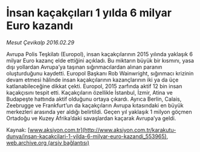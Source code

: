 # İnsan kaçakçıları 1 yılda 6 milyar Euro kazandı

*Mesut Çevikalp 2016.02.29*

<div class="pNewsDetailMainContent ctx_content" itemprop="articleBody">
 <p>
  Avrupa Polis Teşkilatı (Europol), insan kaçakçılarının 2015 yılında yaklaşık 6 milyar Euro kazanç elde ettiğini açıkladı. Bu miktarın büyük bir kısmını, yasa dışı yollardan Avrupa’ya taşınan sığınmacılardan alınan paranın oluşturduğunu kaydetti. Europol Başkanı Rob Wainwright, sığınmacı krizinin devam etmesi hâlinde insan kaçakçılarının kazançlarının iki ya da üçe katlanabileceğine dikkat çekti. Europol, 2015 zarfında aktif 12 bin insan kaçakçısını tespit etti. Kaçakçıların özellikle İstanbul, İzmir, Atina ve Budapeşte hattında aktif olduğunu ortaya çıkardı. Ayrıca Berlin, Calais, Zeebrugge ve Frankfurt’un da kaçakçıların Avrupa kıtasındaki en büyük merkezleri arasında yer aldığı belirtildi. Geçen yıl yaklaşık 1 milyon göçmen Ortadoğu ve Kuzey Afrika’daki savaşlardan kaçarak Avrupa’ya geldi.
 </p>
</div>


Kaynak: [www.aksiyon.com.tr](http://www.aksiyon.com.tr/karakutu-dunya/insan-kacakcilari-1-yilda-6-milyar-euro-kazandi_553965), [web.archive.org (arşiv bağlantısı)](http://web.archive.org/web/20160302103128/http://www.aksiyon.com.tr/karakutu-dunya/insan-kacakcilari-1-yilda-6-milyar-euro-kazandi_553965)
